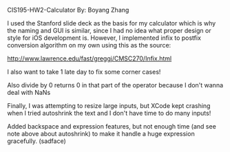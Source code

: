 CIS195-HW2-Calculator
By: Boyang Zhang

I used the Stanford slide deck as the basis for my calculator which is why the naming and GUI is similar, since I had no idea what proper design or style for iOS development is.  However, I implemented infix to postfix conversion algorithm on my own using this as the source:

http://www.lawrence.edu/fast/greggj/CMSC270/Infix.html

I also want to take 1 late day to fix some corner cases!

Also divide by 0 returns 0 in that part of the operator because I don't wanna deal with NaNs

Finally, I was attempting to resize large inputs, but XCode kept crashing when I tried autoshrink the text and I don't have time to do many inputs!

Added backspace and expression features, but not enough time (and see note above about autoshrink) to make it handle a huge expression gracefully. (sadface)